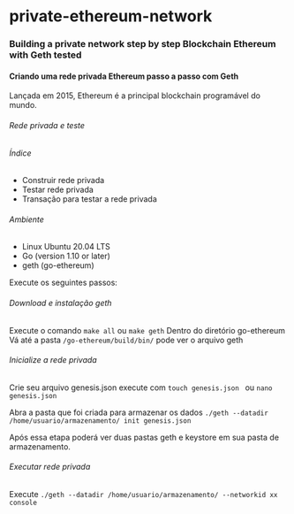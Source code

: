 # private-ethereum-network

### Building a private network step by step Blockchain Ethereum with Geth tested

#### Criando uma rede privada Ethereum passo a passo com Geth

Lançada em 2015, Ethereum é a principal blockchain programável do mundo.

###### Rede privada e teste
 
###### Índice
* Construir rede privada
* Testar rede privada
* Transação para testar a rede privada

###### Ambiente
* Linux Ubuntu 20.04 LTS
* Go (version 1.10 or later)
* geth (go-ethereum)

Execute os seguintes passos:

###### Download e instalação geth
Execute o comando `make all` ou `make geth`
Dentro do diretório  go-ethereum
Vá até a pasta `/go-ethereum/build/bin/` pode ver o arquivo geth

###### Inicialize a rede privada
Crie seu arquivo genesis.json execute com 
`touch genesis.json ` ou `nano genesis.json`

Abra a pasta que foi criada para armazenar os dados
`./geth --datadir /home/usuario/armazenamento/ init genesis.json `

Após essa etapa poderá ver duas pastas geth e keystore em sua pasta de armazenamento.

###### Executar rede privada
Execute `./geth --datadir /home/usuario/armazenamento/ --networkid xx console `
